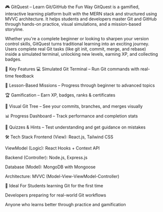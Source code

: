 🎮 GitQuest – Learn Git/GitHub the Fun Way
GitQuest is a gamified, interactive learning platform built with the MERN stack and structured using MVVC architecture. It helps students and developers master Git and GitHub through hands-on practice, visual simulations, and a mission-based storyline.

Whether you're a complete beginner or looking to sharpen your version control skills, GitQuest turns traditional learning into an exciting journey. Users complete real Git tasks (like git init, commit, merge, and rebase) inside a simulated terminal, unlocking new levels, earning XP, and collecting badges.

🚀 Key Features
💻 Simulated Git Terminal – Run Git commands with real-time feedback

🧠 Lesson-Based Missions – Progress through beginner to advanced topics

🏆 Gamification – Earn XP, badges, ranks & certificates

🌳 Visual Git Tree – See your commits, branches, and merges visually

📊 Progress Dashboard – Track performance and completion stats

🎯 Quizzes & Hints – Test understanding and get guidance on mistakes

🛠️ Tech Stack
Frontend (View): React.js, Tailwind CSS

ViewModel (Logic): React Hooks + Context API

Backend (Controller): Node.js, Express.js

Database (Model): MongoDB with Mongoose

Architecture: MVVC (Model-View-ViewModel-Controller)

📌 Ideal For
Students learning Git for the first time

Developers preparing for real-world Git workflows

Anyone who learns better through practice and gamification

